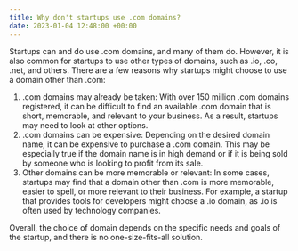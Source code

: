 ```yaml
---
title: Why don't startups use .com domains?
date: 2023-01-04 12:48:00 +00:00
---
```


Startups can and do use .com domains, and many of them do. However, it is also common for startups to use other types of domains, such as .io, .co, .net, and others. There are a few reasons why startups might choose to use a domain other than .com:

1. .com domains may already be taken: With over 150 million .com domains registered, it can be difficult to find an available .com domain that is short, memorable, and relevant to your business. As a result, startups may need to look at other options.
2. .com domains can be expensive: Depending on the desired domain name, it can be expensive to purchase a .com domain. This may be especially true if the domain name is in high demand or if it is being sold by someone who is looking to profit from its sale.
3. Other domains can be more memorable or relevant: In some cases, startups may find that a domain other than .com is more memorable, easier to spell, or more relevant to their business. For example, a startup that provides tools for developers might choose a .io domain, as .io is often used by technology companies.

Overall, the choice of domain depends on the specific needs and goals of the startup, and there is no one-size-fits-all solution.